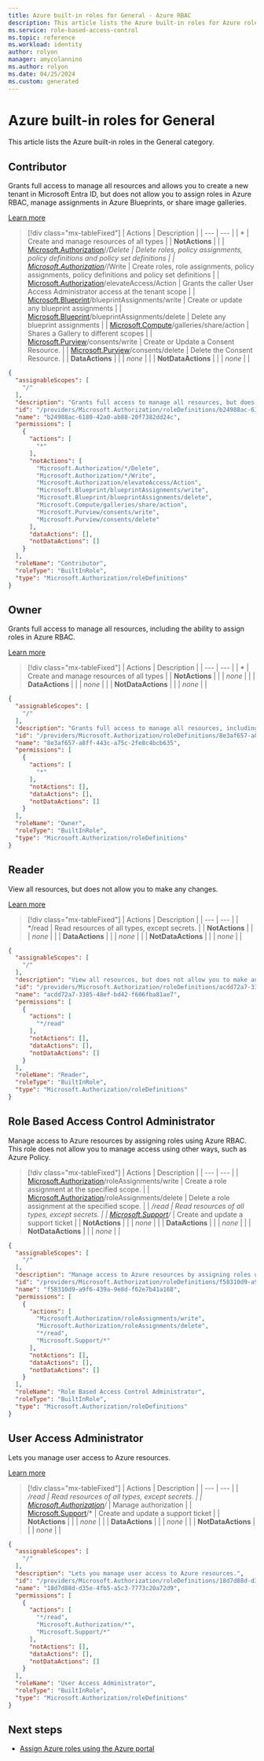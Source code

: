 ```yaml
---
title: Azure built-in roles for General - Azure RBAC
description: This article lists the Azure built-in roles for Azure role-based access control (Azure RBAC) in the General category. It lists Actions, NotActions, DataActions, and NotDataActions.
ms.service: role-based-access-control
ms.topic: reference
ms.workload: identity
author: rolyon
manager: amycolannino
ms.author: rolyon
ms.date: 04/25/2024
ms.custom: generated
---
```


# Azure built-in roles for General

This article lists the Azure built-in roles in the General category.


## Contributor

Grants full access to manage all resources and allows you to create a new tenant in Microsoft Entra ID, but does not allow you to assign roles in Azure RBAC, manage assignments in Azure Blueprints, or share image galleries.

[Learn more](/azure/role-based-access-control/rbac-and-directory-admin-roles)

> [!div class="mx-tableFixed"]
> | Actions | Description |
> | --- | --- |
> | * | Create and manage resources of all types |
> | **NotActions** |  |
> | [Microsoft.Authorization](../permissions/management-and-governance.md#microsoftauthorization)/*/Delete | Delete roles, policy assignments, policy definitions and policy set definitions |
> | [Microsoft.Authorization](../permissions/management-and-governance.md#microsoftauthorization)/*/Write | Create roles, role assignments, policy assignments, policy definitions and policy set definitions |
> | [Microsoft.Authorization](../permissions/management-and-governance.md#microsoftauthorization)/elevateAccess/Action | Grants the caller User Access Administrator access at the tenant scope |
> | [Microsoft.Blueprint](../permissions/management-and-governance.md#microsoftblueprint)/blueprintAssignments/write | Create or update any blueprint assignments |
> | [Microsoft.Blueprint](../permissions/management-and-governance.md#microsoftblueprint)/blueprintAssignments/delete | Delete any blueprint assignments |
> | [Microsoft.Compute](../permissions/compute.md#microsoftcompute)/galleries/share/action | Shares a Gallery to different scopes |
> | [Microsoft.Purview](../permissions/analytics.md#microsoftpurview)/consents/write | Create or Update a Consent Resource. |
> | [Microsoft.Purview](../permissions/analytics.md#microsoftpurview)/consents/delete | Delete the Consent Resource. |
> | **DataActions** |  |
> | *none* |  |
> | **NotDataActions** |  |
> | *none* |  |

```json
{
  "assignableScopes": [
    "/"
  ],
  "description": "Grants full access to manage all resources, but does not allow you to assign roles in Azure RBAC, manage assignments in Azure Blueprints, or share image galleries.",
  "id": "/providers/Microsoft.Authorization/roleDefinitions/b24988ac-6180-42a0-ab88-20f7382dd24c",
  "name": "b24988ac-6180-42a0-ab88-20f7382dd24c",
  "permissions": [
    {
      "actions": [
        "*"
      ],
      "notActions": [
        "Microsoft.Authorization/*/Delete",
        "Microsoft.Authorization/*/Write",
        "Microsoft.Authorization/elevateAccess/Action",
        "Microsoft.Blueprint/blueprintAssignments/write",
        "Microsoft.Blueprint/blueprintAssignments/delete",
        "Microsoft.Compute/galleries/share/action",
        "Microsoft.Purview/consents/write",
        "Microsoft.Purview/consents/delete"
      ],
      "dataActions": [],
      "notDataActions": []
    }
  ],
  "roleName": "Contributor",
  "roleType": "BuiltInRole",
  "type": "Microsoft.Authorization/roleDefinitions"
}
```

## Owner

Grants full access to manage all resources, including the ability to assign roles in Azure RBAC.

[Learn more](/azure/role-based-access-control/rbac-and-directory-admin-roles)

> [!div class="mx-tableFixed"]
> | Actions | Description |
> | --- | --- |
> | * | Create and manage resources of all types |
> | **NotActions** |  |
> | *none* |  |
> | **DataActions** |  |
> | *none* |  |
> | **NotDataActions** |  |
> | *none* |  |

```json
{
  "assignableScopes": [
    "/"
  ],
  "description": "Grants full access to manage all resources, including the ability to assign roles in Azure RBAC.",
  "id": "/providers/Microsoft.Authorization/roleDefinitions/8e3af657-a8ff-443c-a75c-2fe8c4bcb635",
  "name": "8e3af657-a8ff-443c-a75c-2fe8c4bcb635",
  "permissions": [
    {
      "actions": [
        "*"
      ],
      "notActions": [],
      "dataActions": [],
      "notDataActions": []
    }
  ],
  "roleName": "Owner",
  "roleType": "BuiltInRole",
  "type": "Microsoft.Authorization/roleDefinitions"
}
```

## Reader

View all resources, but does not allow you to make any changes.

[Learn more](/azure/role-based-access-control/rbac-and-directory-admin-roles)

> [!div class="mx-tableFixed"]
> | Actions | Description |
> | --- | --- |
> | */read | Read resources of all types, except secrets. |
> | **NotActions** |  |
> | *none* |  |
> | **DataActions** |  |
> | *none* |  |
> | **NotDataActions** |  |
> | *none* |  |

```json
{
  "assignableScopes": [
    "/"
  ],
  "description": "View all resources, but does not allow you to make any changes.",
  "id": "/providers/Microsoft.Authorization/roleDefinitions/acdd72a7-3385-48ef-bd42-f606fba81ae7",
  "name": "acdd72a7-3385-48ef-bd42-f606fba81ae7",
  "permissions": [
    {
      "actions": [
        "*/read"
      ],
      "notActions": [],
      "dataActions": [],
      "notDataActions": []
    }
  ],
  "roleName": "Reader",
  "roleType": "BuiltInRole",
  "type": "Microsoft.Authorization/roleDefinitions"
}
```

## Role Based Access Control Administrator

Manage access to Azure resources by assigning roles using Azure RBAC. This role does not allow you to manage access using other ways, such as Azure Policy.

> [!div class="mx-tableFixed"]
> | Actions | Description |
> | --- | --- |
> | [Microsoft.Authorization](../permissions/management-and-governance.md#microsoftauthorization)/roleAssignments/write | Create a role assignment at the specified scope. |
> | [Microsoft.Authorization](../permissions/management-and-governance.md#microsoftauthorization)/roleAssignments/delete | Delete a role assignment at the specified scope. |
> | */read | Read resources of all types, except secrets. |
> | [Microsoft.Support](../permissions/general.md#microsoftsupport)/* | Create and update a support ticket |
> | **NotActions** |  |
> | *none* |  |
> | **DataActions** |  |
> | *none* |  |
> | **NotDataActions** |  |
> | *none* |  |

```json
{
  "assignableScopes": [
    "/"
  ],
  "description": "Manage access to Azure resources by assigning roles using Azure RBAC. This role does not allow you to manage access using other ways, such as Azure Policy.",
  "id": "/providers/Microsoft.Authorization/roleDefinitions/f58310d9-a9f6-439a-9e8d-f62e7b41a168",
  "name": "f58310d9-a9f6-439a-9e8d-f62e7b41a168",
  "permissions": [
    {
      "actions": [
        "Microsoft.Authorization/roleAssignments/write",
        "Microsoft.Authorization/roleAssignments/delete",
        "*/read",
        "Microsoft.Support/*"
      ],
      "notActions": [],
      "dataActions": [],
      "notDataActions": []
    }
  ],
  "roleName": "Role Based Access Control Administrator",
  "roleType": "BuiltInRole",
  "type": "Microsoft.Authorization/roleDefinitions"
}
```

## User Access Administrator

Lets you manage user access to Azure resources.

[Learn more](/azure/role-based-access-control/rbac-and-directory-admin-roles)

> [!div class="mx-tableFixed"]
> | Actions | Description |
> | --- | --- |
> | */read | Read resources of all types, except secrets. |
> | [Microsoft.Authorization](../permissions/management-and-governance.md#microsoftauthorization)/* | Manage authorization |
> | [Microsoft.Support](../permissions/general.md#microsoftsupport)/* | Create and update a support ticket |
> | **NotActions** |  |
> | *none* |  |
> | **DataActions** |  |
> | *none* |  |
> | **NotDataActions** |  |
> | *none* |  |

```json
{
  "assignableScopes": [
    "/"
  ],
  "description": "Lets you manage user access to Azure resources.",
  "id": "/providers/Microsoft.Authorization/roleDefinitions/18d7d88d-d35e-4fb5-a5c3-7773c20a72d9",
  "name": "18d7d88d-d35e-4fb5-a5c3-7773c20a72d9",
  "permissions": [
    {
      "actions": [
        "*/read",
        "Microsoft.Authorization/*",
        "Microsoft.Support/*"
      ],
      "notActions": [],
      "dataActions": [],
      "notDataActions": []
    }
  ],
  "roleName": "User Access Administrator",
  "roleType": "BuiltInRole",
  "type": "Microsoft.Authorization/roleDefinitions"
}
```

## Next steps

- [Assign Azure roles using the Azure portal](/azure/role-based-access-control/role-assignments-portal)
